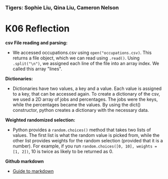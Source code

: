 ### Tigers: Sophie Liu, Qina Liu, Cameron Nelson

# K06 Reflection

__csv File reading and parsing:__
- We accessed occupations.csv using `open("occupations.csv)`. This returns a file object, which we can read using `.read()`. Using `.split("\n")`, we assigned each line of the file into an array index. We called this array "lines". 

__Dictionaries:__
- Dictionaries have two values, a key and a value. Each value is assigned to a key, that can be accessed again. 
To create a dictionary of the csv, we used a 2D array of jobs and percentages. The jobs were the keys, while the percentages became the values. By using the dict() constructor, python creates a dictionary with the necessary data. 

__Weighted randomized selection:__
- Python provides a `random.choices()` method that takes two lists of values. The first list is what the random value is picked from, while the other list provides weights for the random selection (provided that it is a number). For example, if you run `random.choices([0, 10], weights = [1, 2])`, 10 is twice as likely to be returned as 0. 
  
__Github markdown__
- [Guide to markdown](https://guides.github.com/features/mastering-markdown/)
